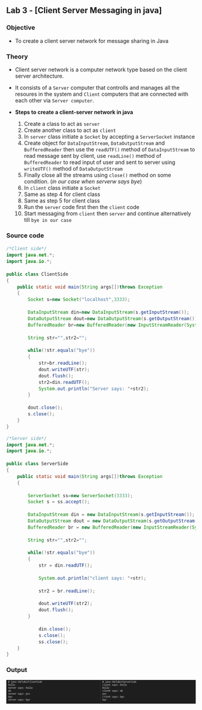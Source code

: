 ## Lab 3 - [Client Server Messaging in java]

### Objective

- To create a client server network for message sharing in Java

### Theory

- Client server network is a computer network type based on the client server architecture.
- It consists of a `Server` computer that controlls and manages all the resoures in the system and `Client` computers that are connected with each other via `Server computer`.

- **Steps to create a client-server network in java**
    1. Create a class to act as `server`
    2. Create another class to act as `client`
    3. In `server` class initiate a `Socket` by accepting a `ServerSocket` instance
    4. Create object for `DataInputStream`, `DataOutputStream` and `BufferedReader` then use the `readUTF()` method of `DataInputStream` to read message sent by client, use `readLine()` method of `BufferedReader` to read input of user and sent to server using `writeUTF()` method of `DataOutputStream`
    5. Finally close all the streams using `close()` method on some condition. (*in our case when serverw says bye*)
    6. In `client` class initiate a `Socket`
    7. Same as step 4 for client class
    8. Same as step 5 for client class
    9. Run the `server` code first then the `client` code
    10. Start messaging from `client` then `server` and continue alternatively till `bye in our case` 

### Source code

```java
/*Client side*/
import java.net.*;  
import java.io.*;  

public class ClientSide
{  
	public static void main(String args[])throws Exception
	{  
		Socket s=new Socket("localhost",3333);  
		
		DataInputStream din=new DataInputStream(s.getInputStream());  
		DataOutputStream dout=new DataOutputStream(s.getOutputStream());  
		BufferedReader br=new BufferedReader(new InputStreamReader(System.in));  
  
		String str="",str2="";  

		while(!str.equals("bye"))
		{  
			str=br.readLine();  
			dout.writeUTF(str);  
			dout.flush();  
			str2=din.readUTF();  
			System.out.println("Server says: "+str2);  
		}  
  
		dout.close();  
		s.close();  
	}
}
```

```java
/*Server side*/
import java.net.*;  
import java.io.*;  

public class ServerSide
{  
	public static void main(String args[])throws Exception
	{

		ServerSocket ss=new ServerSocket(3333);  
		Socket s = ss.accept();  
	
		DataInputStream din = new DataInputStream(s.getInputStream());  
		DataOutputStream dout = new DataOutputStream(s.getOutputStream());  
		BufferedReader br = new BufferedReader(new InputStreamReader(System.in));  
  
		String str="",str2="";  
	
		while(!str.equals("bye"))
		{  
			str = din.readUTF();  
			
			System.out.println("client says: "+str);  
			
			str2 = br.readLine();  
			
			dout.writeUTF(str2);  
			dout.flush();  
		}  
	
			din.close();  
			s.close();  
			ss.close();  
	}
}
```

### Output

![client server network in java output](./output/client-serve.png)